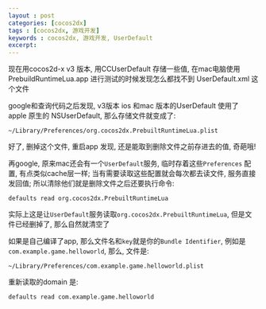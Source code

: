 ```yaml
---
layout : post
categories: [cocos2dx]
tags : [cocos2dx, 游戏开发]
keywords : cocos2dx, 游戏开发, UserDefault
excerpt: 
---
```





现在用cocos2d-x v3 版本, 用CCUserDefault 存储一些值, 在mac电脑使用PrebuildRuntimeLua.app 进行测试的时候发现怎么都找不到 UserDefault.xml 这个文件

google和查询代码之后发现, v3版本 ios 和mac 版本的UserDefault 使用了 apple 原生的 NSUserDefault, 那么存储文件就变成了:

	~/Library/Preferences/org.cocos2dx.PrebuiltRuntimeLua.plist
	
好了, 删掉这个文件, 重启app 发现, 还是能取到删除文件之前存进去的值, 奇葩哦!

再google, 原来mac还会有一个`UserDefault`服务, 临时存着这些`Preferences` 配置, 有点类似cache层一样; 当有需要读取这些配置就会每次都去读文件, 服务直接发回值; 所以清除他们就是删除文件之后还要执行命令:

	defaults read org.cocos2dx.PrebuiltRuntimeLua
	
实际上这是让`UserDefault`服务读取`org.cocos2dx.PrebuiltRuntimeLua`, 但是文件已经删掉了, 那么自然就清空了
	
如果是自己编译了app, 那么文件名和`key`就是你的`Bundle Identifier`, 例如是`com.example.game.helloworld`, 那么, 文件是:

	~/Library/Preferences/com.example.game.helloworld.plist
	
重新读取的domain 是:

	defaults read com.example.game.helloworld

